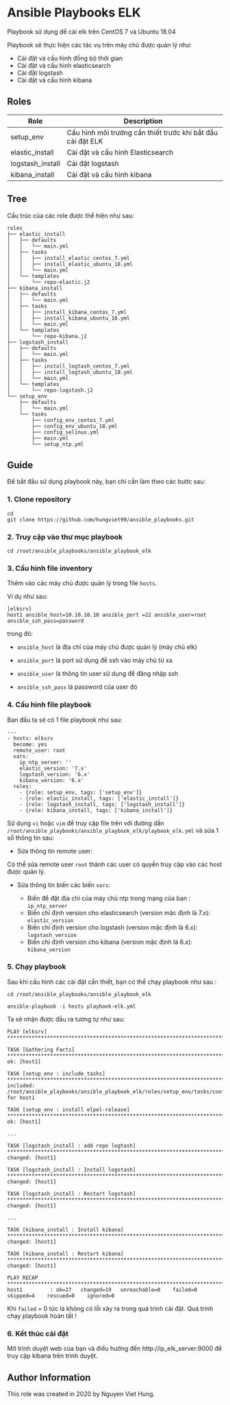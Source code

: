 # Ansible Playbooks ELK

Playbook sử dụng để cài elk trên CentOS 7 và Ubuntu 18.04

Playbook sẽ thực hiện các tác vụ trên máy chủ được quản lý như: 

- Cài đặt và cấu hình đồng bộ thời gian
- Cài đặt và cấu hình elasticsearch
- Cài đặt logstash
- Cài đặt và cấu hình kibana

## Roles

| Role | Description |
|-------|------------|
| setup_env | Cấu hình môi trường cần thiết trước khi bắt đầu cài đặt ELK |
| elastic_install | Cài đặt và cấu hình Elasticsearch | 
| logstash_install | Cài đặt logstash |
| kibana_install | Cài đặt và cấu hình kibana |

## Tree 

Cấu trúc của các role được thể hiện như sau: 

```
roles 
├── elastic_install
│   ├── defaults
│   │   └── main.yml
│   ├── tasks
│   │   ├── install_elastic_centos_7.yml
│   │   ├── install_elastic_ubuntu_18.yml
│   │   └── main.yml
│   └── templates
│       └── repo-elastic.j2
├── kibana_install
│   ├── defaults
│   │   └── main.yml
│   ├── tasks
│   │   ├── install_kibana_centos_7.yml
│   │   ├── install_kibana_ubuntu_18.yml
│   │   └── main.yml
│   └── templates
│       └── repo-kibana.j2
├── logstash_install
│   ├── defaults
│   │   └── main.yml
│   ├── tasks
│   │   ├── install_logtash_centos_7.yml
│   │   ├── install_logtash_ubuntu_18.yml
│   │   └── main.yml
│   └── templates
│       └── repo-logstash.j2
└── setup_env
    ├── defaults
    │   └── main.yml
    └── tasks
        ├── config_env_centos_7.yml
        ├── config_env_ubuntu_18.yml
        ├── config_selinux.yml
        ├── main.yml
        └── setup_ntp.yml
```

## Guide

Để bắt đầu sử dụng playbook này, bạn chỉ cần làm theo các bước sau: 

### 1. Clone repository

```
cd
git clone https://github.com/hungviet99/ansible_playbooks.git
```

### 2. Truy cập vào thư mục playbook

```
cd /root/ansible_playbooks/ansible_playbook_elk
```

### 3. Cấu hình file inventory

Thêm vào các máy chủ được quản lý trong file `hosts`. 

Ví dụ như sau: 

```
[elksrv]
host1 ansible_host=10.10.10.10 ansible_port =22 ansible_user=root ansible_ssh_pass=password
```

trong đó: 

- `ansible_host` là địa chỉ của máy chủ được quản lý (máy chủ elk)

- `ansible_port` là port sử dụng để ssh vào máy chủ từ xa

- `ansible_user` là thông tin user sử dụng để đăng nhập ssh 

- `ansible_ssh_pass` là password của user đó

### 4. Cấu hình file playbook

Ban đầu ta sẽ có 1 file playbook như sau: 

```
---
- hosts: elksrv
  become: yes
  remote_user: root
  vars:
    ip_ntp_server: ''
    elastic_version: '7.x'
    logstash_version: '6.x'
    kibana_version: '6.x'
  roles: 
    - {role: setup_env, tags: ['setup_env']}
    - {role: elastic_install, tags: ['elastic_install']}
    - {role: logstash_install, tags: ['logstash_install']}
    - {role: kibana_install, tags: ['kibana_install']}
```

Sử dụng `vi` hoặc `vim` để truy cập file trên với đường dẫn `/root/ansible_playbooks/ansible_playbook_elk/playbook_elk.yml` và sửa 1 số thông tin sau:

- Sửa thông tin remote user:

Có thể sửa remote user `root` thành các user có quyền truy cập vào các host được quản lý.

- Sửa thông tin biến các biến `vars`: 

    - Biến để đặt địa chỉ của máy chủ ntp trong mạng của bạn : `ip_ntp_server`
    - Biến chỉ định version cho elasticsearch (version mặc định là 7.x): `elastic_version`
    - Biến chỉ định version cho logstash (version mặc định là 6.x): `logstash_version`
    - Biến chỉ định version cho kibana (version mặc định là 6.x): `kibana_version`

### 5. Chạy playbook

Sau khi cấu hình các cài đặt cần thiết, bạn có thể chạy playbook như sau :

```
cd /root/ansible_playbooks/ansible_playbook_elk

ansible-playbook -i hosts playbook-elk.yml
```

Ta sẽ nhận được đầu ra tương tự như sau: 

```
PLAY [elksrv] ****************************************************************************************************************************************************************************

TASK [Gathering Facts] *******************************************************************************************************************************************************************
ok: [host1]

TASK [setup_env : include_tasks] *********************************************************************************************************************************************************
included: /root/ansible_playbooks/ansible_playbook_elk/roles/setup_env/tasks/config_env_centos_7.yml for host1

TASK [setup_env : install elpel-release] *************************************************************************************************************************************************
ok: [host1]

...

TASK [logstash_install : add repo logtash] ***********************************************************************************************************************************************
changed: [host1]

TASK [logstash_install : Install logstash] ***********************************************************************************************************************************************
changed: [host1]

TASK [logstash_install : Restart logstash] ***********************************************************************************************************************************************
changed: [host1]

...

TASK [kibana_install : Install kibana] ***************************************************************************************************************************************************
changed: [host1]

TASK [kibana_install : Restart kibana] ***************************************************************************************************************************************************
changed: [host1]

PLAY RECAP *******************************************************************************************************************************************************************************
host1         : ok=27   changed=19   unreachable=0    failed=0    skipped=4    rescued=0    ignored=0

```
Khi `failed` = 0 tức là không có lỗi xảy ra trong quá trình cài đặt. Quá trình chạy playbook hoàn tất !

### 6. Kết thúc cài đặt 

Mở trình duyệt web của bạn và điều hướng đến http://ip_elk_server:9000 để truy cập kibana trên trình duyệt.  

Author Information
------------------

This role was created in 2020 by Nguyen Viet Hung.

